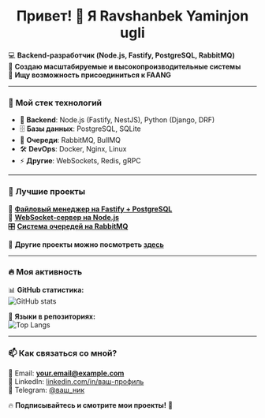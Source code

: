 <h1 align="center">Привет! 👋 Я Ravshanbek Yaminjon ugli</h1>

💻 **Backend-разработчик (Node.js, Fastify, PostgreSQL, RabbitMQ)**  
🚀 **Создаю масштабируемые и высокопроизводительные системы**  
🎯 **Ищу возможность присоединиться к FAANG**  

---

### 🚀 **Мой стек технологий**
- 🔹 **Backend**: Node.js (Fastify, NestJS), Python (Django, DRF)
- 🗄️ **Базы данных**: PostgreSQL, SQLite
- 📡 **Очереди**: RabbitMQ, BullMQ
- 🛠 **DevOps**: Docker, Nginx, Linux
- ⚡ **Другие**: WebSockets, Redis, gRPC

---

### 📌 **Лучшие проекты**
💾 **[Файловый менеджер на Fastify + PostgreSQL](https://github.com/ваш-репозиторий)**  
📡 **[WebSocket-сервер на Node.js](https://github.com/ваш-репозиторий)**  
🎛 **[Система очередей на RabbitMQ](https://github.com/ваш-репозиторий)**  

📌 **Другие проекты можно посмотреть [здесь](https://github.com/ваш-аккаунт?tab=repositories)**

---

### 🔥 **Моя активность**
📊 **GitHub статистика:**  
![GitHub stats](https://github-readme-stats.vercel.app/api?username=ваш-никнейм&show_icons=true&theme=dark)

🚀 **Языки в репозиториях:**  
![Top Langs](https://github-readme-stats.vercel.app/api/top-langs/?username=ваш-никнейм&layout=compact&theme=dark)

---

### 📫 **Как связаться со мной?**
📩 Email: **your.email@example.com**  
📎 LinkedIn: [linkedin.com/in/ваш-профиль](https://linkedin.com/in/ваш-профиль)  
📎 Telegram: [@ваш_ник](https://t.me/ваш_ник)  

🔥 **Подписывайтесь и смотрите мои проекты!** 🚀

